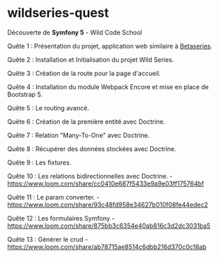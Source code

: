 # wildseries-quest

Découverte de **Symfony 5** - Wild Code School

Quête 1 : Présentation du projet, application web similaire à [Betaseries](https://www.betaseries.com/series/nofilter).

Quête 2 : Installation et Initialisation du projet Wild Series.

Quête 3 : Création de la route pour la page d'accueil.

Quête 4 : Installation du module Webpack Encore et mise en place de Bootstrap 5.

Quête 5 : Le routing avancé.

Quête 6 : Création de la première entité avec Doctrine.

Quête 7 : Relation "Many-To-One" avec Doctrine.

Quête 8 : Récupérer des données stockées avec Doctrine.

Quête 9 : Les fixtures.

Quête 10 : Les relations bidirectionnelles avec Doctrine. - https://www.loom.com/share/cc0410e687f5433e9a9e03ff175764bf

Quête 11 : Le param converter. - https://www.loom.com/share/93c48fd958e34627b010f08fe44edec2

Quête 12 : Les formulaires Symfony - https://www.loom.com/share/875bb3c6354e40ab816c3d2dc3031ba5

Quête 13 : Générer le crud - https://www.loom.com/share/ab78715ae8514c6dbb216d370c0c18ab